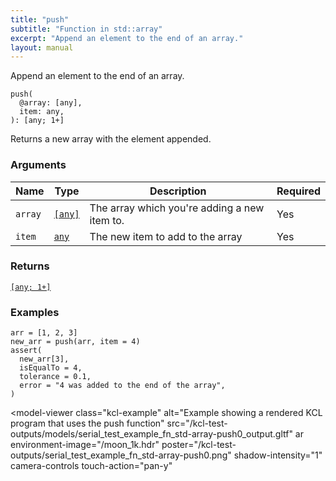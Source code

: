 ```yaml
---
title: "push"
subtitle: "Function in std::array"
excerpt: "Append an element to the end of an array."
layout: manual
---
```


Append an element to the end of an array.

```kcl
push(
  @array: [any],
  item: any,
): [any; 1+]
```

Returns a new array with the element appended.

### Arguments

| Name | Type | Description | Required |
|----------|------|-------------|----------|
| `array` | [`[any]`](/docs/kcl-std/types/std-types-any) | The array which you're adding a new item to. | Yes |
| `item` | [`any`](/docs/kcl-std/types/std-types-any) | The new item to add to the array | Yes |

### Returns

[`[any; 1+]`](/docs/kcl-std/types/std-types-any)


### Examples

```kcl
arr = [1, 2, 3]
new_arr = push(arr, item = 4)
assert(
  new_arr[3],
  isEqualTo = 4,
  tolerance = 0.1,
  error = "4 was added to the end of the array",
)

```


<model-viewer
  class="kcl-example"
  alt="Example showing a rendered KCL program that uses the push function"
  src="/kcl-test-outputs/models/serial_test_example_fn_std-array-push0_output.gltf"
  ar
  environment-image="/moon_1k.hdr"
  poster="/kcl-test-outputs/serial_test_example_fn_std-array-push0.png"
  shadow-intensity="1"
  camera-controls
  touch-action="pan-y"
>
</model-viewer>



